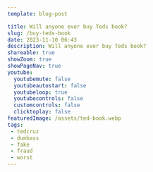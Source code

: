 ```yaml
---
template: blog-post

title: Will anyone ever buy Teds book?
slug: /buy-teds-book
date: 2023-11-10 06:43
description: Will anyone ever buy Teds book?
shareable: true
showZoom: true
showPageNav: true
youtube:
  youtubemute: false
  youtubeautostart: false
  youtubeloop: true
  youtubecontrols: false
  customcontrols: false
  clicktoplay: false
featuredImage: /assets/ted-book.webp
tags: 
 - tedcruz
 - dumbass
 - fake
 - fraud
 - worst
---
```

